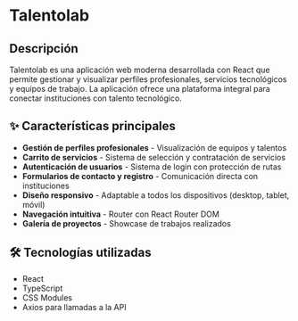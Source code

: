 # Talentolab

## Descripción

Talentolab es una aplicación web moderna desarrollada con React que permite gestionar y visualizar perfiles profesionales, servicios tecnológicos y equipos de trabajo. La aplicación ofrece una plataforma integral para conectar instituciones con talento tecnológico.

## ✨ Características principales

- **Gestión de perfiles profesionales** - Visualización de equipos y talentos
- **Carrito de servicios** - Sistema de selección y contratación de servicios
- **Autenticación de usuarios** - Sistema de login con protección de rutas
- **Formularios de contacto y registro** - Comunicación directa con instituciones
- **Diseño responsivo** - Adaptable a todos los dispositivos (desktop, tablet, móvil)
- **Navegación intuitiva** - Router con React Router DOM
- **Galería de proyectos** - Showcase de trabajos realizados

## 🛠️ Tecnologías utilizadas

- React
- TypeScript
- CSS Modules
- Axios para llamadas a la API
